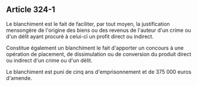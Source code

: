 Article 324-1
----
Le blanchiment est le fait de faciliter, par tout moyen, la justification
mensongère de l'origine des biens ou des revenus de l'auteur d'un crime ou d'un
délit ayant procuré à celui-ci un profit direct ou indirect.

Constitue également un blanchiment le fait d'apporter un concours à une
opération de placement, de dissimulation ou de conversion du produit direct ou
indirect d'un crime ou d'un délit.

Le blanchiment est puni de cinq ans d'emprisonnement et de 375 000 euros
d'amende.
